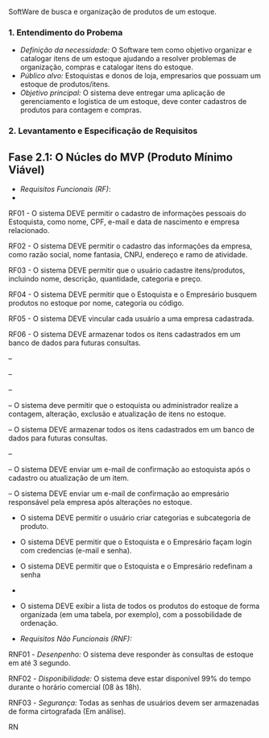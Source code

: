 SoftWare de busca e organização de produtos de um estoque.

### 1. Entendimento do Probema
- *Definição da necessidade:* O Software tem como objetivo organizar e catalogar itens de um estoque ajudando a resolver problemas de organização, compras e catalogar itens do estoque.
- *Público alvo:* Estoquistas e donos de loja, empresarios que possuam um estoque de produtos/itens.
- *Objetivo principal:* O sistema deve entregar uma aplicação de gerenciamento e logistica de um estoque, deve conter cadastros de produtos para contagem e compras.

### 2. Levantamento e Especificação de Requisitos

## Fase 2.1: O Núcles do MVP (Produto Mínimo Viável)
- *Requisitos Funcionais (RF)*:
- 
RF01 -  O sistema DEVE permitir o cadastro de informações pessoais do Estoquista, como nome, CPF, e-mail e data de nascimento e empresa relacionado.

RF02 - O sistema DEVE permitir o cadastro das informações da empresa, como razão social, nome fantasia, CNPJ, endereço e ramo de atividade.

RF03 - O sistema DEVE permitir que o usuário cadastre itens/produtos, incluindo nome, descrição, quantidade, categoria e preço.
  
RF04 - O sistema DEVE permitir que o Estoquista e o Empresário busquem produtos no estoque por nome, categoria ou código.

RF05 - O sistema DEVE vincular cada usuário a uma empresa cadastrada.

RF06 - O sistema DEVE armazenar todos os itens cadastrados em um banco de dados para futuras consultas.



 – 

 –

 – 

 – O sistema deve permitir que o estoquista ou administrador realize a contagem, alteração, exclusão e atualização de itens no estoque.

 – O sistema DEVE armazenar todos os itens cadastrados em um banco de dados para futuras consultas.

 – 

 – O sistema DEVE enviar um e-mail de confirmação ao estoquista após o cadastro ou atualização de um item.

 – O sistema DEVE enviar um e-mail de confirmação ao empresário responsável pela empresa após alterações no estoque.

 - O sistema DEVE permitir o usuário criar categorias e subcategoria de produto.

 - O sistema DEVE permitir que o Estoquista e o Empresário façam login com credencias (e-mail e senha).

 - O sistema DEVE permitir que o Estoquista e o Empresário redefinam a senha

 - 

 - O sistema DEVE exibir a lista de todos os produtos do estoque de forma organizada (em uma tabela, por exemplo), com a possobilidade de ordenação.



- *Requisitos Não Funcionais (RNF):*

RNF01 - *Desenpenho:* O sistema deve responder às consultas de estoque em até 3 segundo.

RNF02 - *Disponibilidade:* O sistema deve estar disponível 99% do tempo durante o horário comercial (08 às 18h).

RNF03 - *Segurança:* Todas as senhas de usuários devem ser armazenadas de forma cirtografada (Em análise).

RN
